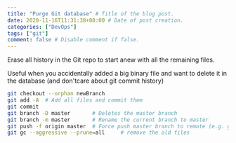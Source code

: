 ```yaml
---
title: "Purge Git database" # Title of the blog post.
date: 2020-11-16T11:31:38+08:00 # Date of post creation.
categories: ["DevOps"]
tags: ["git"]
comment: false # Disable comment if false.
---
```


Erase all history in the Git repo to start anew with all the remaining files.

Useful when you accidentally added a big binary file and want to delete it in the database (and don'tcare about git commit history)

<!--more-->

```bash
git checkout --orphan newBranch
git add -A  # Add all files and commit them
git commit
git branch -D master       # Deletes the master branch
git branch -m master       # Rename the current branch to master
git push -f origin master  # Force push master branch to remote (e.g. github)
git gc --aggressive --prune=all     # remove the old files
```
